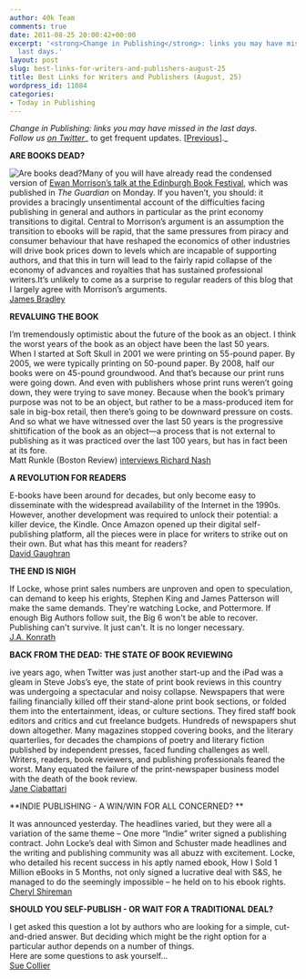 ```yaml
---
author: 40k Team
comments: true
date: 2011-08-25 20:00:42+00:00
excerpt: '<strong>Change in Publishing</strong>: links you may have missed in the
  last days.'
layout: post
slug: best-links-for-writers-and-publishers-august-25
title: Best Links for Writers and Publishers (August, 25)
wordpress_id: 11084
categories:
- Today in Publishing
---
```


_Change in Publishing: links you may have missed in the last days.  
Follow us [on Twitter](http://www.twitter.com/40kbooks)__ to get frequent updates. [[Previous](http://www.40kbooks.com/?p=10858)]._

**ARE BOOKS DEAD?**

![Are books dead?](http://www.40kbooks.com/wp-content/uploads/book-landfill.jpg)Many of you will have already read the condensed version of [Ewan Morrison’s talk at the Edinburgh Book Festival](http://www.guardian.co.uk/books/2011/aug/22/are-books-dead-ewan-morrison), which was published in _The Guardian_ on Monday. If you haven’t, you should: it provides a bracingly unsentimental account of the difficulties facing publishing in general and authors in particular as the print economy transitions to digital. Central to Morrison’s argument is an assumption the transition to ebooks will be rapid, that the same pressures from piracy and consumer behaviour that have reshaped the economics of other industries will drive book prices down to levels which are incapable of supporting authors, and that this in turn will lead to the fairly rapid collapse of the economy of advances and royalties that has sustained professional writers.It’s unlikely to come as a surprise to regular readers of this blog that I largely agree with Morrison’s arguments.  
[James Bradley](http://cityoftongues.com/2011/08/25/are-books-dead/) 

**REVALUING THE BOOK**

I’m tremendously optimistic about the future of the book as an object. I think the worst years of the book as an object have been the last 50 years.  
When I started at Soft Skull in 2001 we were printing on 55-pound paper. By 2005, we were typically printing on 50-pound paper. By 2008, half our books were on 45-pound groundwood. And that’s because our print runs were going down. And even with publishers whose print runs weren’t going down, they were trying to save money. Because when the book’s primary purpose was not to be an object, but rather to be a mass-produced item for sale in big-box retail, then there’s going to be downward pressure on costs. And so what we have witnessed over the last 50 years is the progressive shittification of the book as an object—a process that is not external to publishing as it was practiced over the last 100 years, but has in fact been at its fore.  
Matt Runkle (Boston Review) [interviews Richard Nash](http://www.bostonreview.net/BR36.5/richard_nash_cursor_red_lemonade_book_publishing_business.php)

**A REVOLUTION FOR READERS**

E-books have been around for decades, but only become easy to disseminate with the widespread availability of the Internet in the 1990s. However, another development was required to unlock their potential: a killer device, the Kindle. Once Amazon opened up their digital self-publishing platform, all the pieces were in place for writers to strike out on their own. But what has this meant for readers?  
[David Gaughran](http://indiereader.com/2011/08/a-revolution-for-readers/)

**THE END IS NIGH**

If Locke, whose print sales numbers are unproven and open to speculation, can demand to keep his erights, Stephen King and James Patterson will make the same demands. They're watching Locke, and Pottermore. If enough Big Authors follow suit, the Big 6 won't be able to recover.  
Publishing can't survive. It just can't. It is no longer necessary.  
[J.A. Konrath](http://jakonrath.blogspot.com/2011/08/end-is-nigh.html)

**BACK FROM THE DEAD: THE STATE OF BOOK REVIEWING**

ive years ago, when Twitter was just another start-up and the iPad was a gleam in Steve Jobs’s eye, the state of print book reviews in this country was undergoing a spectacular and noisy collapse. Newspapers that were failing financially killed off their stand-alone print book sections, or folded them into the entertainment, ideas, or culture sections. They fired staff book editors and critics and cut freelance budgets. Hundreds of newspapers shut down altogether. Many magazines stopped covering books, and the literary quarterlies, for decades the champions of poetry and literary fiction published by independent presses, faced funding challenges as well.  
Writers, readers, book reviewers, and publishing professionals feared the worst. Many equated the failure of the print-newspaper business model with the death of the book review.  
[Jane Ciabattari](http://www.pw.org/content/back_from_the_dead_the_state_of_book_reviewing_0)

**INDIE PUBLISHING - A WIN/WIN FOR ALL CONCERNED? **

It was announced yesterday. The headlines varied, but they were all a variation of the same theme – One more “Indie” writer signed a publishing contract. John Locke’s deal with Simon and Schuster made headlines and the writing and publishing community was all abuzz with excitement. Locke, who detailed his recent success in his aptly named ebook, How I Sold 1 Million eBooks in 5 Months, not only signed a lucrative deal with S&S, he managed to do the seemingly impossible – he held on to his ebook rights.  
[Cheryl Shireman](http://cherylshireman.com/1365/indie-publishing-a-winwin-for-all-concerned-indeed/)  
  


**SHOULD YOU SELF-PUBLISH - OR WAIT FOR A TRADITIONAL DEAL?**

I get asked this question a lot by authors who are looking for a simple, cut-and-dried answer. But deciding which might be the right option for a particular author depends on a number of things.  
Here are some questions to ask yourself...  
[Sue Collier](http://selfpublishingresources.com/should-you-self-publish—or-wait-for-a-traditional-deal/) 
